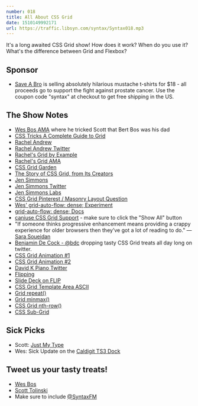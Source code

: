 ```yaml
---
number: 018
title: All About CSS Grid
date: 1510149992171
url: https://traffic.libsyn.com/syntax/Syntax018.mp3
---
```


It's a long awaited CSS Grid show! How does it work? When do you use it? What's the difference between Grid and Flexbox?

## Sponsor
* [Save A Bro](https://saveabro.com/) is selling absolutely hilarious mustache t-shirts for $18 - all proceeds go to support the fight against prostate cancer.  Use the coupon code "syntax" at checkout to get free shipping in the US.

## The Show Notes

* [Wes Bos AMA](https://dev.to/wesbos/im-wes-bos-ask-me-anything/comments) where he tricked Scott that Bert Bos was his dad
* [CSS Tricks A Complete Guide to Grid](https://css-tricks.com/snippets/css/complete-guide-grid/)
* [Rachel Andrew](https://rachelandrew.co.uk/)
* [Rachel Andrew Twitter](https://twitter.com/rachelandrew)
* [Rachel's Grid by Example](https://gridbyexample.com/)
* [Rachel's Grid AMA](https://github.com/rachelandrew/cssgrid-ama)
* [CSS Grid Garden](http://cssgridgarden.com/)
* [The Story of CSS Grid, from Its Creators](https://alistapart.com/article/the-story-of-css-grid-from-its-creators)
* [Jen Simmons](http://jensimmons.com/)
* [Jen Simmons Twitter](https://twitter.com/jensimmons)
* [Jen Simmons Labs](http://labs.jensimmons.com/)
* [CSS Grid Pinterest / Masonry Layout Question](https://github.com/rachelandrew/cssgrid-ama/issues/19)
* [Wes' grid-auto-flow: dense; Experiment](https://twitter.com/wesbos/status/926119942197522433)
* [grid-auto-flow: dense; Docs](https://developer.mozilla.org/en-US/docs/Web/CSS/grid-auto-flow)
* [caniuse CSS Grid Support](caniuse.com/#search=grid) - make sure to click the "Show All" button
* "If someone thinks progressive enhancement means providing a crappy experience for older browsers then they’ve got a lot of reading to do." — [Sara Soueidan](https://twitter.com/SaraSoueidan/status/927150129257250817)
* [Benjamin De Cock - @bdc](https://twitter.com/bdc) dropping tasty CSS Grid treats all day long on twitter.
* [CSS Grid Animation #1](https://twitter.com/wesbos/status/925420897028202498)
* [CSS Grid Animation #2](https://twitter.com/wesbos/status/925422255601016832)
* [David K Piano Twitter](https://twitter.com/davidkpiano?lang=en)
* [Flipping](https://github.com/davidkpiano/flipping)
* [Slide Deck on FLIP](http://slides.com/davidkhourshid/flipping#/)
* [CSS Grid Template Area ASCII](https://mozilladevelopers.github.io/playground/css-grid/08-template-areas/)
* [Grid repeat()](https://developer.mozilla.org/en-US/docs/Web/CSS/repeat)
* [Grid minmax()](https://developer.mozilla.org/en-US/docs/Web/CSS/minmax)
* [CSS Grid nth-row()](https://github.com/w3c/csswg-drafts/issues/1943)
* [CSS Sub-Grid](https://rachelandrew.co.uk/archives/2017/07/20/why-display-contents-is-not-css-grid-layout-subgrid/)

## Sick Picks
* Scott: [Just My Type](https://www.amazon.com/gp/product/1592407463/ref=as_li_tl?ie=UTF8&camp=1789&creative=9325&creativeASIN=1592407463&linkCode=as2&tag=leveluptuts01-20&linkId=cda796c9ea5df1225e445ff4d0368cb1)
* Wes: Sick Update on the [Caldigit TS3 Dock](http://www.caldigit.com/)

## Tweet us your tasty treats!
* [Wes Bos](https://twitter.com/wesbos)
* [Scott Tolinski](https://twitter.com/stolinski)
* Make sure to include [@SyntaxFM](https://twitter.com/SyntaxFM)
